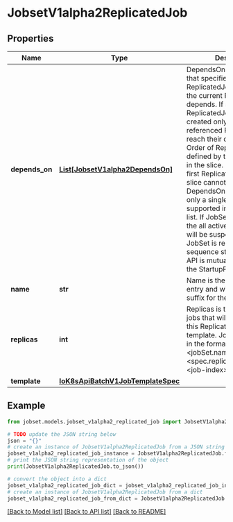 # JobsetV1alpha2ReplicatedJob


## Properties

Name | Type | Description | Notes
------------ | ------------- | ------------- | -------------
**depends_on** | [**List[JobsetV1alpha2DependsOn]**](JobsetV1alpha2DependsOn.md) | DependsOn is an optional list that specifies the preceding ReplicatedJobs upon which the current ReplicatedJob depends. If specified, the ReplicatedJob will be created only after the referenced ReplicatedJobs reach their desired state. The Order of ReplicatedJobs is defined by their enumeration in the slice. Note, that the first ReplicatedJob in the slice cannot use the DependsOn API. Currently, only a single item is supported in the DependsOn list. If JobSet is suspended the all active ReplicatedJobs will be suspended. When JobSet is resumed the Job sequence starts again. This API is mutually exclusive with the StartupPolicy API. | [optional] 
**name** | **str** | Name is the name of the entry and will be used as a suffix for the Job name. | [default to '']
**replicas** | **int** | Replicas is the number of jobs that will be created from this ReplicatedJob&#39;s template. Jobs names will be in the format: &lt;jobSet.name&gt;-&lt;spec.replicatedJob.name&gt;-&lt;job-index&gt; | [optional] 
**template** | [**IoK8sApiBatchV1JobTemplateSpec**](IoK8sApiBatchV1JobTemplateSpec.md) |  | 

## Example

```python
from jobset.models.jobset_v1alpha2_replicated_job import JobsetV1alpha2ReplicatedJob

# TODO update the JSON string below
json = "{}"
# create an instance of JobsetV1alpha2ReplicatedJob from a JSON string
jobset_v1alpha2_replicated_job_instance = JobsetV1alpha2ReplicatedJob.from_json(json)
# print the JSON string representation of the object
print(JobsetV1alpha2ReplicatedJob.to_json())

# convert the object into a dict
jobset_v1alpha2_replicated_job_dict = jobset_v1alpha2_replicated_job_instance.to_dict()
# create an instance of JobsetV1alpha2ReplicatedJob from a dict
jobset_v1alpha2_replicated_job_from_dict = JobsetV1alpha2ReplicatedJob.from_dict(jobset_v1alpha2_replicated_job_dict)
```
[[Back to Model list]](../README.md#documentation-for-models) [[Back to API list]](../README.md#documentation-for-api-endpoints) [[Back to README]](../README.md)


